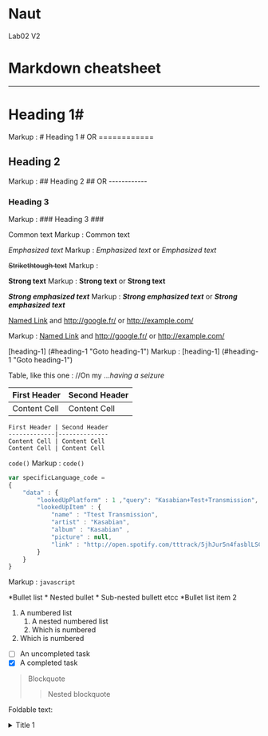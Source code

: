 # Naut
Lab02 V2

Markdown cheatsheet<a name ="TOP"></a>
=============================
-----
# Heading 1#
Markup : # Heading 1 # OR ============

## Heading 2 ##
Markup : ## Heading 2 ## OR ------------

### Heading 3 ###
Markup : ### Heading 3 ###

Common text 
Markup : Common text

_Emphasized text_
Markup : _Emphasized text_ or *Emphasized text*

~~Strikethtough text~~
Markup : 

__Strong text__
Markup : __Strong text__ or **Strong text**

___Strong emphasized text___
Markup : ___Strong emphasized text___ or ***Strong emphasized text***

[Named Link](http://www.google.fr/ "Named link title") and http://google.fr/ or <http://example.com/>

Markup : [Named Link](http://www.google.fr/ "Named link title") and http://google.fr/ or <http://example.com/>

[heading-1] (#heading-1 "Goto heading-1")
Markup : [heading-1] (#heading-1 "Goto heading-1")


Table, like this one : //On my ...*having a seizure*


First Header | Second Header
-------------|--------------
Content Cell | Content Cell
```
First Header | Second Header
-------------|--------------
Content Cell | Content Cell
Content Cell | Content Cell
``` 
`code()`
Markup : `code()`

``` javascript
var specificLanguage_code = 
{
	"data" : {
		"lookedUpPlatform" : 1 ,"query": "Kasabian+Test+Transmission",
		"lookedUpItem" : {
			"name" : "Ttest Transmission",
			"artist" : "Kasabian",
			"album" : "Kasabian" , 
			"picture" : null,
			"link" : "http://open.spotify.com/tttrack/5jhJur5n4fasblLSCOcrTp"
		}
	}
}
```
Markup : ```javascript
         ```

*Bullet list
	* Nested bullet
		* Sub-nested bullett etcc
*Bullet list item 2
1. A numbered list
	1. A nested numbered list
	2. Which is numbered
2. Which is numbered
- [ ] An uncompleted task
- [X] A completed task

> Blockquote
>> Nested blockquote

Foldable text:

<details>
	<summary>Title 1 </summary>
	<p>Content 2 Content 2 Content 2 Content 2 Content 2</p>
</detail>

```html
<h3>HTML</h3>
<p> Some HTML code here</p>
```

Link to the specific part of the page
[Go to the Top](#TOP)

Hotkey:

<kbd>⌘F</kbd>
<kbd>⌘F</kbd>
Markup : <kbd>⌘F</kbd>

Hotkey list:
| Key | Symbol |
| --- | --- |
| Option | ⌥ |
| Control | ^ |
| Command | ⌘ |
| Shift | ⇧ | 
| Caps Lock | ⇪ |
| Tab | ⇥ |
| Esc | 🛇 |
| Power | Ф |
| Return | ↩ |
| Delete | ⌫ |
| Up | ↑ |
| Down | ↓ |
| Left | ← |
| Right | → |

Emoji: 
:exclamation: Use emoji icons to enhances text, :+1: Look up emoji codes at
[emoji-cheat-sheet.com](http://emoji-cheat-sheet.com)

Markup : Code appears between colons :EMOJICODE:

:mask:

Edit: Supachok Jrirarojkul 632115041